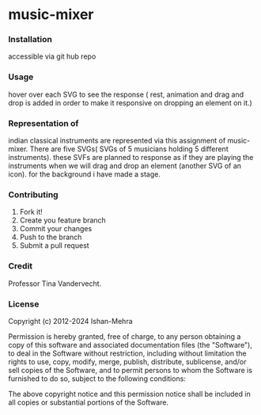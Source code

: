 # music-mixer



### Installation
accessible via git hub repo

### Usage
hover over each SVG to see the response ( rest, animation and drag and drop is added in order to make it responsive on dropping an element on it.)

### Representation of 
indian classical instruments are represented via this assignment of music-mixer. There are five SVGs( SVGs of 5 musicians holding 5 different instruments). these SVFs are planned to response as if they are playing the instruments when we will drag and drop an element (another SVG of an icon). for the background i have made a stage.


### Contributing
1. Fork it!
2. Create you feature branch
3. Commit your changes
4. Push to the branch
5. Submit a pull request

### Credit
Professor Tina Vandervecht.

### License
Copyright (c) 2012-2024 Ishan-Mehra

Permission is hereby granted, free of charge, to any person obtaining a copy
of this software and associated documentation files (the "Software"), to deal
in the Software without restriction, including without limitation the rights
to use, copy, modify, merge, publish, distribute, sublicense, and/or sell
copies of the Software, and to permit persons to whom the Software is
furnished to do so, subject to the following conditions:

The above copyright notice and this permission notice shall be included in all
copies or substantial portions of the Software.